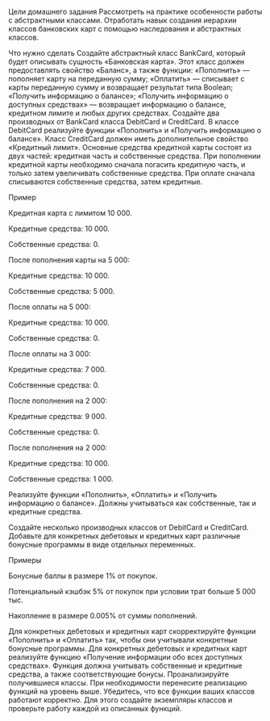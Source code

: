 Цели домашнего задания 
Рассмотреть на практике особенности работы с абстрактными классами.
Отработать навык создания иерархии классов банковских карт с помощью наследования и абстрактных классов.


Что нужно сделать
Создайте абстрактный класс BankCard, который будет описывать сущность «Банковская карта». Этот класс должен предоставлять свойство «Баланс», а также функции: 
«Пополнить» — пополняет карту на переданную сумму;
«Оплатить» — списывает с карты переданную сумму и возвращает результат типа Boolean;
«Получить информацию о балансе»;
«Получить информацию о доступных средствах» — возвращает информацию о балансе, кредитном лимите и любых других средствах.
Создайте два производных от BankCard класса DebitCard и CreditCard.
В классе DebitCard реализуйте функции «Пополнить» и «Получить информацию о балансе».
Класс CreditCard должен иметь дополнительное свойство «Кредитный лимит». Основные средства кредитной карты состоят из двух частей: кредитная часть и собственные средства.
При пополнении кредитной карты необходимо сначала погасить кредитную часть, и только затем увеличивать собственные средства.
При оплате сначала списываются собственные средства, затем кредитные.  


Пример

Кредитная карта с лимитом 10 000. 

Кредитные средства: 10 000.

Собственные средства: 0. 



После пополнения карты на 5 000:

Кредитные средства: 10 000.

Собственные средства: 5 000. 

   

   После оплаты на 5 000:

   Кредитные средства: 10 000.

   Собственные средства: 0.

   

   После оплаты на 3 000: 

   Кредитные средства: 7 000.

   Собственные средства: 0.

   

   После пополнения на 2 000: 

   Кредитные средства: 9 000.

   Собственные средства: 0.

   

   После пополнения на 2 000: 

   Кредитные средства: 10 000.

   Собственные средства: 1 000.

   

Реализуйте функции «Пополнить», «Оплатить» и «Получить информацию о балансе». Должны учитываться как собственные, так и кредитные средства.

   

Создайте несколько производных классов от DebitCard и CreditCard. 
Добавьте для конкретных дебетовых и кредитных карт различные бонусные программы в виде отдельных переменных. 


Примеры 

Бонусные баллы в размере 1% от покупок.

Потенциальный кэшбэк 5% от покупок при условии трат больше 5 000 тыс.

Накопление в размере 0.005% от суммы пополнений.



Для конкретных дебетовых и кредитных карт скорректируйте функции «Пополнить» и «Оплатить» так, чтобы они учитывали конкретные бонусные программы.
Для конкретных дебетовых и кредитных карт реализуйте функцию «Получение информации обо всех доступных средствах». Функция должна учитывать собственные и кредитные средства, а также соответствующие бонусы.
Проанализируйте получившиеся классы. При необходимости перенесите реализацию функций на уровень выше.
Убедитесь, что все функции ваших классов работают корректно. Для этого создайте экземпляры классов и проверьте работу каждой из описанных функций.
